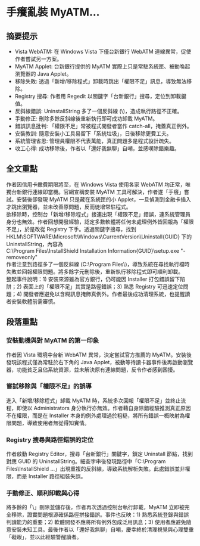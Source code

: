 # 手癢亂裝 MyATM...

## 摘要提示
- Vista WebATM: 在 Windows Vista 下僅台新銀行 WebATM 連線異常，促使作者嘗試另一方案。  
- MyATM Applet: 台新銀行提供的 MyATM 實際上只是常駐系統匣、被動喚起瀏覽器的 Java Applet。  
- 移除失敗: 透過「新增/移除程式」卸載時跳出「權限不足」訊息，導致無法移除。  
- Registry 搜尋: 作者用 Regedit 以關鍵字「台新銀行」搜尋，定位到卸載鍵值。  
- 反斜線錯誤: UninstallString 多了一個反斜線 (\\)，造成執行路徑不正確。  
- 手動修正: 刪除多餘反斜線後重新執行即可成功卸載 MyATM。  
- 錯誤訊息批判: 「權限不足」常被程式開發者當作 catch-all，掩蓋真正例外。  
- 安裝教訓: 隨意安裝小工具易留下「系統垃圾」，日後移除更費工夫。  
- 系統管理省思: 管理員權限不代表萬能，真正問題多是程式設計疏失。  
- 收工心得: 成功移除後，作者以「還好我無聊」自嘲，並感嘆除錯樂趣。  

## 全文重點
作者因信用卡繳費期限將至，在 Windows Vista 使用各家 WebATM 均正常，唯獨台新銀行連線即當機。官網宣稱安裝 MyATM 工具可解決，作者遂「手癢」嘗試。安裝後卻發現 MyATM 只是藏在系統匣的小 Applet，一旦偵測到金融卡插入才跳出瀏覽器，並未改善原問題，反而徒增常駐程式。  
欲移除時，控制台「新增/移除程式」接連出現「權限不足」錯誤，連系統管理員身分也無效。作者回想開發經驗，認定多數軟體將任何未處理例外皆回報為「權限不足」，於是改從 Registry 下手。透過關鍵字搜尋，找到 HKLM\SOFTWARE\Microsoft\Windows\CurrentVersion\Uninstall\{GUID} 下的 UninstallString，內容為  
C:\Program Files\\InstallShield Installation Information\{GUID}\setup.exe "-removeonly"  
作者注意到路徑多了一個反斜線 (C:\Program Files\\)，導致系統在尋找執行檔時失敗並回報權限問題。將多餘字元刪除後，重新執行移除程式即可順利卸載。  
整起事件說明：1) 安裝來源雖為官方銀行，仍可能因 Installer 打包錯誤留下陷阱；2) 表面上的「權限不足」其實是路徑錯誤；3) 熟悉 Registry 可迅速定位問題；4) 開發者應避免以含糊訊息掩飾真例外。作者最後成功清理系統，也提醒讀者安裝軟體前需審慎。  

## 段落重點
### 安裝動機與對 MyATM 的第一印象  
作者因 Vista 環境中台新 WebATM 異常，決定嘗試官方推薦的 MyATM。安裝後發現該程式僅為常駐於右下角的 Java Applet，被動等待讀卡器事件後再啟動瀏覽器，功能貧乏且佔系統資源，並未解決原有連線問題，反令作者感到困擾。  

### 嘗試移除與「權限不足」的誤導  
進入「新增/移除程式」卸載 MyATM 時，系統多次回報「權限不足」並終止流程，即使以 Administrators 身分執行亦無效。作者藉自身除錯經驗推測真正原因不在權限，而是在 Installer 本身的例外處理過於粗糙，將所有錯誤一概映射為權限問題，導致使用者無從得知實情。  

### Registry 搜尋與路徑錯誤的定位  
作者啟動 Registry Editor，搜尋「台新銀行」關鍵字，鎖定 Uninstall 節點，找到對應 GUID 的 UninstallString。細查字串後發現路徑中「C:\Program Files\\InstallShield ...」出現重複的反斜線，導致系統解析失敗。此處錯誤並非權限，而是 Installer 路徑組裝失誤。  

### 手動修正、順利卸載與心得  
將多餘的「\」刪除並儲存後，作者再次透過控制台執行卸載，MyATM 立即被完全移除，證實問題根源確係路徑拼接錯誤。事件也反映：1) 熟悉系統登錄與錯誤判讀能力的重要；2) 軟體開發不應將所有例外包成泛用訊息；3) 使用者應避免隨意安裝未知工具。最後作者以「還好我無聊」自嘲，慶幸終於清理視覺與心理雙重「礙眼」，並以此經驗警醒讀者。